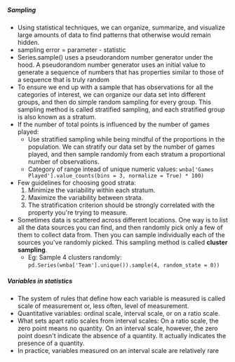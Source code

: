 ##### Sampling
- Using statistical techniques, we can organize, summarize, and visualize large amounts of data to find patterns that otherwise would remain hidden.
- sampling error = parameter - statistic
-  Series.sample() uses a pseudorandom number generator under the hood. A pseudorandom number generator uses an initial value to generate a sequence of numbers that has properties similar to those of a sequence that is truly random
- To ensure we end up with a sample that has observations for all the categories of interest, we can organize our data set into different groups, and then do simple random sampling for every group. This sampling method is called stratified sampling, and each stratified group is also known as a stratum.
- If the number of total points is influenced by the number of games played:
    - Use stratified sampling while being mindful of the proportions in the population. We can stratify our data set by the number of games played, and then sample randomly from each stratum a proportional number of observations.
    - Category of range intead of unique numeric values: `wnba['Games Played'].value_counts(bins = 3, normalize = True) * 100)`
- Few guidelines for choosing good strata:
    1. Minimize the variability within each stratum.
    2. Maximize the variability between strata.
    3. The stratification criterion should be strongly correlated with the property you're trying to measure.
- Sometimes data is scattered across different locations. One way is to list all the data sources you can find, and then randomly pick only a few of them to collect data from. Then you can sample individually each of the sources you've randomly picked. This sampling method is called **cluster sampling**.
    - Eg: Sample 4 clusters randomly: `pd.Series(wnba['Team'].unique()).sample(4, random_state = 0))`

##### Variables in statistics
- The system of rules that define how each variable is measured is called scale of measurement or, less often, level of measurement.
- Quantitative variables: ordinal scale,  interval scale, or on a ratio scale.
- What sets apart ratio scales from interval scales: On a ratio scale, the zero point means no quantity. On an interval scale, however, the zero point doesn't indicate the absence of a quantity. It actually indicates the presence of a quantity.
- In practice, variables measured on an interval scale are relatively rare